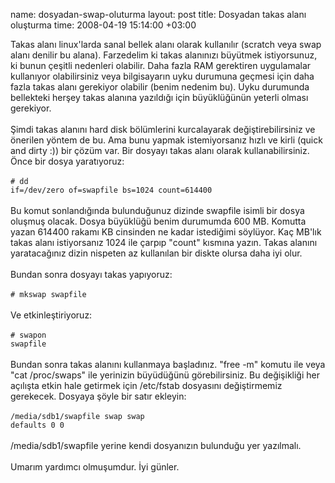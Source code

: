 name: dosyadan-swap-oluturma
layout: post
title: Dosyadan takas alanı oluşturma
time: 2008-04-19 15:14:00 +03:00

Takas alanı linux'larda sanal bellek alanı olarak kullanılır (scratch veya swap alanı denilir bu alana). Farzedelim ki takas alanınızı büyütmek istiyorsunuz, ki bunun çeşitli nedenleri olabilir. Daha fazla RAM gerektiren uygulamalar kullanıyor olabilirsiniz veya bilgisayarın uyku durumuna geçmesi için daha fazla takas alanı gerekiyor olabilir (benim nedenim bu). Uyku durumunda bellekteki herşey takas alanına yazıldığı için büyüklüğünün yeterli olması gerekiyor.<br /><br />Şimdi takas alanını hard disk bölümlerini kurcalayarak değiştirebilirsiniz ve önerilen yöntem de bu. Ama bunu yapmak istemiyorsanız hızlı ve kirli (quick and dirty :)) bir çözüm var. Bir dosyayı takas alanı olarak kullanabilirsiniz. Önce bir dosya yaratıyoruz:<br /><br /><code># dd if=/dev/zero of=swapfile bs=1024 count=614400</code><br /><br />Bu komut sonlandığında bulunduğunuz dizinde swapfile isimli bir dosya oluşmuş olacak. Dosya büyüklüğü benim durumumda 600 MB. Komutta yazan 614400 rakamı KB cinsinden ne kadar istediğimi söylüyor. Kaç MB'lık takas alanı istiyorsanız 1024 ile çarpıp "count" kısmına yazın. Takas alanını yaratacağınız dizin nispeten az kullanılan bir diskte olursa daha iyi olur.<br /><br />Bundan sonra dosyayı takas yapıyoruz:<br /><br /><code># mkswap swapfile</code><br /><br />Ve etkinleştiriyoruz:<br /><br /><code># swapon swapfile</code><br /><br />Bundan sonra takas alanını kullanmaya başladınız. "free -m" komutu ile veya "cat /proc/swaps" ile yerinizin büyüdüğünü görebilirsiniz. Bu değişikliği her açılışta etkin hale getirmek için /etc/fstab dosyasını değiştirmemiz gerekecek. Dosyaya şöyle bir satır ekleyin:<br /><br /><code>/media/sdb1/swapfile swap    swap   defaults   0   0</code><br /><br />/media/sdb1/swapfile yerine kendi dosyanızın bulunduğu yer yazılmalı.<br /><br />Umarım yardımcı olmuşumdur. İyi günler.
